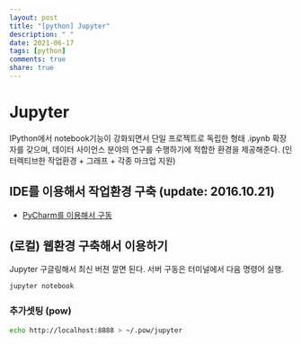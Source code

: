 ```yaml
---
layout: post
title: "[python] Jupyter"
description: " "
date: 2021-06-17
tags: [python]
comments: true
share: true
---
```


# Jupyter

IPython에서 notebook기능이 강화되면서 단일 프로젝트로 독립한 형태
.ipynb 확장자를 갖으며, 데이터 사이언스 분야의 연구를 수행하기에 적합한 환경을 제공해준다.
(인터렉티브한 작업환경 + 그래프 + 각종 마크업 지원)

## IDE를 이용해서 작업환경 구축 (update: 2016.10.21)

- [PyCharm를 이용해서 구동](jupyter-on-pycharm.md)

## (로컬) 웹환경 구축해서 이용하기

Jupyter 구글링해서 최신 버젼 깔면 된다.
서버 구동은 터미널에서 다음 명령어 실행.

```bash
jupyter notebook
```

### 추가셋팅 (pow)

```bash
echo http://localhost:8888 > ~/.pow/jupyter
```
